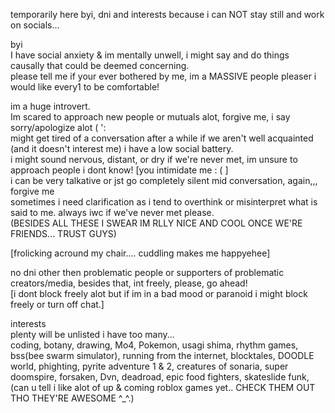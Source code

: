 temporarily here byi, dni and interests because i can NOT stay still and work on socials... 

byi                                                                                                                                                                                         
I have social anxiety & im mentally unwell, i might say and do things causally that could be deemed concerning.                                                                            
please tell me if your ever bothered by me, im a MASSIVE people pleaser i would like every1 to be comfortable! 

im a huge introvert.  
Im scared to approach new people or mutuals alot, forgive me, i say sorry/apologize alot ( ':                                                                                                       
might get tired of a conversation after a while if we aren't well acquainted (and it doesn't interest me) i have a low social battery.                                                                      
i might sound nervous, distant, or dry if we're never met, im unsure to approach people i dont know! [you intimidate me : ( ]                                                             
i can be very talkative or jst go completely silent mid conversation, again,,, forgive me                                                                                    
sometimes i need clarification as i tend to overthink or misinterpret what is said to me. always iwc if we've never met please.                                                           
(BESIDES ALL THESE I SWEAR IM RLLY NICE AND COOL ONCE WE'RE FRIENDS... TRUST GUYS)

 [frolicking acround my chair.... cuddling makes me happyehee]                                                                                                                                                                              
                                                                                                                                                                                        
no dni other then problematic people or supporters of problematic creators/media, besides that, int freely, please, go ahead!                                                                                                                       
[i dont block freely alot but if im in a bad mood or paranoid i might block freely or turn off chat.]

interests                                                                                                                                                                                 
plenty will be unlisted i have too many...                                                                                                                                                  
coding, botany, drawing, Mo4, Pokemon, usagi shima, rhythm games, bss(bee swarm simulator), running from the internet, blocktales, DOODLE world, phighting, pyrite adventure 1 & 2, creatures of sonaria, super doomspire, forsaken, Dvn, deadroad, epic food fighters, skateslide funk, (can u tell i like alot of up & coming roblox games yet.. CHECK THEM OUT THO THEY'RE AWESOME ^_^.)
